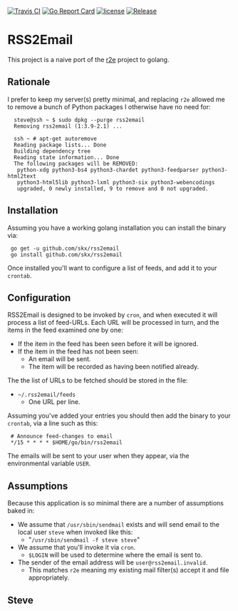 [![Travis CI](https://img.shields.io/travis/skx/rss2email/master.svg?style=flat-square)](https://travis-ci.org/skx/rss2email)
[![Go Report Card](https://goreportcard.com/badge/github.com/skx/rss2email)](https://goreportcard.com/report/github.com/skx/rss2email)
[![license](https://img.shields.io/github/license/skx/rss2email.svg)](https://github.com/skx/rss2email/blob/master/LICENSE)
[![Release](https://img.shields.io/github/release/skx/rss2email.svg)](https://github.com/skx/rss2email/releases/latest)

# RSS2Email

This project is a naive port of the [r2e](https://github.com/wking/rss2email) project to golang.


## Rationale

I prefer to keep my server(s) pretty minimal, and replacing `r2e` allowed
me to remove a bunch of Python packages I otherwise have no need for:

      steve@ssh ~ $ sudo dpkg --purge rss2email
      Removing rss2email (1:3.9-2.1) ...

      ssh ~ # apt-get autoremove
      Reading package lists... Done
      Building dependency tree
      Reading state information... Done
      The following packages will be REMOVED:
       python-xdg python3-bs4 python3-chardet python3-feedparser python3-html2text
       python3-html5lib python3-lxml python3-six python3-webencodings
       upgraded, 0 newly installed, 9 to remove and 0 not upgraded.



## Installation

Assuming you have a working golang installation you can install the binary
via:

     go get -u github.com/skx/rss2email
     go install github.com/skx/rss2email

Once installed you'll want to configure a list of feeds, and add it to your
`crontab`.


## Configuration

RSS2Email is designed to be invoked by `cron`, and when executed it will
process a list of feed-URLs.  Each URL will be processed in turn, and the items
in the feed examined one by one:

* If the item in the feed has been seen before it will be ignored.
* If the item in the feed has not been seen:
  * An email will be sent.
  * The item will be recorded as having been notified already.

The the list of URLs to be fetched should be stored in the file:

* `~/.rss2email/feeds`
   * One URL per line.

Assuming you've added your entries you should then add the binary to
your `crontab`, via a line such as this:

     # Announce feed-changes to email
     */15 * * * * $HOME/go/bin/rss2email

The emails will be sent to your user when they appear, via the environmental
variable `USER`.


## Assumptions

Because this application is so minimal there are a number of assumptions
baked in:

* We assume that `/usr/sbin/sendmail` exists and will send email to the local user `steve` when invoked like this:
   * "`/usr/sbin/sendmail -f steve steve`"
* We assume that you'll invoke it via `cron`.
  * `$LOGIN` will be used to determine where the email is sent to.
* The sender of the email address will be `user@rss2email.invalid`.
  * This matches `r2e` meaning my existing mail filter(s) accept it and file appropriately.

Steve
--
